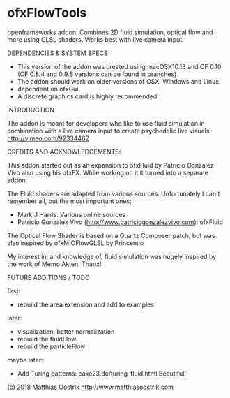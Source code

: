 
ofxFlowTools
============

openframeworks addon. Combines 2D fluid simulation, optical flow and more using GLSL shaders. Works best with live camera input.

DEPENDENCIES & SYSTEM SPECS

- This version of the addon was created using macOSX10.13 and OF 0.10 (OF 0.8.4 and 0.9.8 versions can be found in branches)
- The addon should work on older versions of OSX, Windows and Linux.
- dependent on ofxGui.
- A discrete graphics card is highly recommended.


INTRODUCTION

The addon is meant for developers who like to use fluid simulation in combination with a live camera input to create psychedelic live visuals.
http://vimeo.com/92334462


CREDITS AND ACKNOWLEDGEMENTS:

This addon started out as an expansion to ofxFluid by Patricio Gonzalez Vivo also using his ofxFX. While working on it it turned into a separate addon.

The Fluid shaders are adapted from various sources. Unfortunately I can't remember all, but the most important ones:
- Mark J Harris: Various online sources
- Patricio Gonzalez Vivo (http://www.patriciogonzalezvivo.com): ofxFluid

The Optical Flow Shader is based on a Quartz Composer patch, but was also inspired by ofxMIOFlowGLSL by Princemio

My interest in, and knowledge of, fluid simulation was hugely inspired by the work of Memo Akten. Thanx!


FUTURE ADDITIONS / TODO

first:
- rebuild the area  extension and add to examples

later:
- visualization: better normalization
- rebuild the fluidFlow
- rebuild the particleFlow

maybe later:
- Add Turing patterns: cake23.de/turing-fluid.html Beautiful!

(c) 2018 Matthias Oostrik
http://www.matthiasoostrik.com



